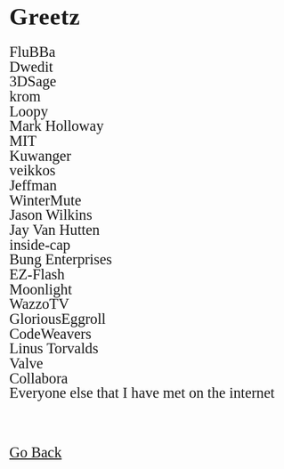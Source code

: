 <html>
<style>
		h3 {
			font-family: AppleKid;
			line-height: 1;
			letter-spacing: 0.8px;
		}
		h2 {
			font-family: AppleKid;
			line-height: 1;
			letter-spacing: 0.8px;
		}
		h1 {
			font-family: AppleKid;
			line-height: 1;
			letter-spacing: 0.8px;
		}
		@font-face {
			font-family: AppleKid;
			src: url('../images/Apple-Kid.woff2') format('woff2'),
				url('../images/Apple-Kid.woff') format('woff');
			font-weight: normal;
			font-style: normal;
		}
		.mainContent {
			font-family: AppleKid;
			font-size: 20pt;
			line-height: 1;
		}
</style>
<body>
<h1 style="font-size:32pt">Greetz</h1>
<div class="mainContent">
<p>
FluBBa<br />
Dwedit<br />
3DSage<br />
krom<br />
Loopy<br />
Mark Holloway<br />
MIT<br />
Kuwanger<br />
veikkos<br />
Jeffman<br />
WinterMute<br />
Jason Wilkins<br />
Jay Van Hutten<br />
inside-cap<br />
Bung Enterprises<br />
EZ-Flash<br />
Moonlight<br />
WazzoTV<br />
GloriousEggroll<br />
CodeWeavers<br />
Linus Torvalds<br />
Valve<br />
Collabora<br />
Everyone else that I have met on the internet<br />
</p>
<br />
<br />
<a href="..">Go Back</a><br />
</div>
</body>

</html>
